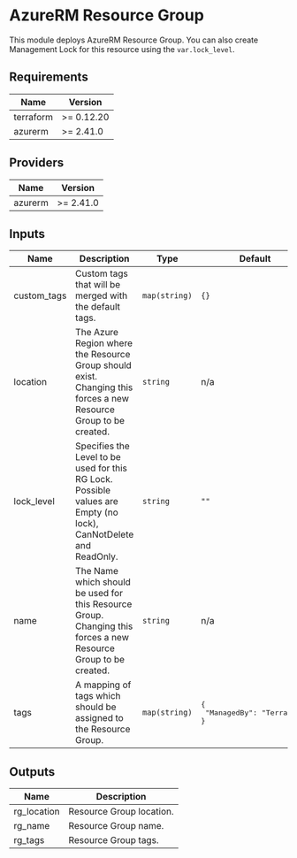 # AzureRM Resource Group

This module deploys AzureRM Resource Group. You can also create Management Lock for this
resource using the `var.lock_level`.

<!-- BEGINNING OF PRE-COMMIT-TERRAFORM DOCS HOOK -->
## Requirements

| Name | Version |
|------|---------|
| terraform | >= 0.12.20 |
| azurerm | >= 2.41.0 |

## Providers

| Name | Version |
|------|---------|
| azurerm | >= 2.41.0 |

## Inputs

| Name | Description | Type | Default | Required |
|------|-------------|------|---------|:--------:|
| custom\_tags | Custom tags that will be merged with the default tags. | `map(string)` | `{}` | no |
| location | The Azure Region where the Resource Group should exist. Changing this forces a new Resource Group to be created. | `string` | n/a | yes |
| lock\_level | Specifies the Level to be used for this RG Lock. Possible values are Empty (no lock), CanNotDelete and ReadOnly. | `string` | `""` | no |
| name | The Name which should be used for this Resource Group. Changing this forces a new Resource Group to be created. | `string` | n/a | yes |
| tags | A mapping of tags which should be assigned to the Resource Group. | `map(string)` | <pre>{<br>  "ManagedBy": "Terraform"<br>}</pre> | no |

## Outputs

| Name | Description |
|------|-------------|
| rg\_location | Resource Group location. |
| rg\_name | Resource Group name. |
| rg\_tags | Resource Group tags. |

<!-- END OF PRE-COMMIT-TERRAFORM DOCS HOOK -->
